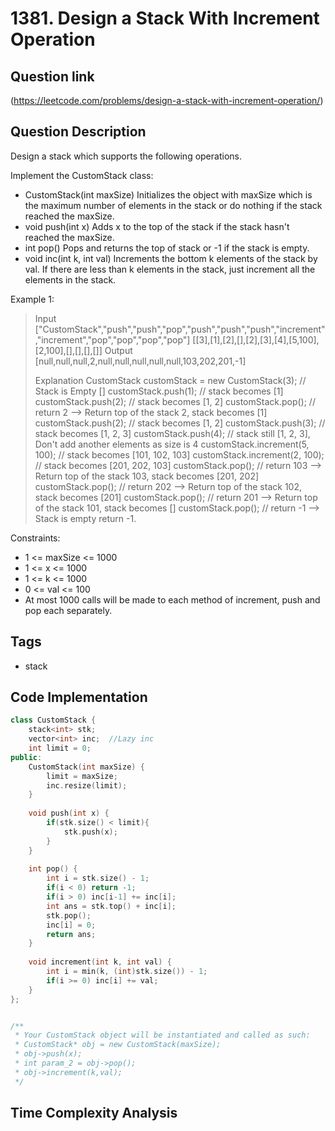 # 1381. Design a Stack With Increment Operation

## Question link
(https://leetcode.com/problems/design-a-stack-with-increment-operation/)

## Question Description
Design a stack which supports the following operations.

Implement the CustomStack class:
- CustomStack(int maxSize) Initializes the object with maxSize which is the maximum number of elements in the stack or do nothing if the stack reached the maxSize.
- void push(int x) Adds x to the top of the stack if the stack hasn't reached the maxSize.
- int pop() Pops and returns the top of stack or -1 if the stack is empty.
- void inc(int k, int val) Increments the bottom k elements of the stack by val. If there are less than k elements in the stack, just increment all the elements in the stack.

Example 1:

> Input
> ["CustomStack","push","push","pop","push","push","push","increment","increment","pop","pop","pop","pop"]
> [[3],[1],[2],[],[2],[3],[4],[5,100],[2,100],[],[],[],[]]
> Output
> [null,null,null,2,null,null,null,null,null,103,202,201,-1]
>
> Explanation
> CustomStack customStack = new CustomStack(3); // Stack is Empty []
> customStack.push(1);                          // stack becomes [1]
> customStack.push(2);                          // stack becomes [1, 2]
> customStack.pop();                            // return 2 --> Return top of the stack 2, stack becomes [1]
> customStack.push(2);                          // stack becomes [1, 2]
> customStack.push(3);                          // stack becomes [1, 2, 3]
> customStack.push(4);                          // stack still [1, 2, 3], Don't add another elements as size is 4
> customStack.increment(5, 100);                // stack becomes [101, 102, 103]
> customStack.increment(2, 100);                // stack becomes [201, 202, 103]
> customStack.pop();                            // return 103 --> Return top of the stack 103, stack becomes [201, 202]
> customStack.pop();                            // return 202 --> Return top of the stack 102, stack becomes [201]
> customStack.pop();                            // return 201 --> Return top of the stack 101, stack becomes []
> customStack.pop();                            // return -1 --> Stack is empty return -1.

Constraints:
- 1 <= maxSize <= 1000
- 1 <= x <= 1000
- 1 <= k <= 1000
- 0 <= val <= 100
- At most 1000 calls will be made to each method of increment, push and pop each separately.

## Tags
- stack

## Code Implementation
```c++
class CustomStack {
    stack<int> stk;
    vector<int> inc;  //Lazy inc
    int limit = 0;
public:
    CustomStack(int maxSize) {
        limit = maxSize;
        inc.resize(limit);
    }
    
    void push(int x) {
        if(stk.size() < limit){
            stk.push(x);
        }
    }
    
    int pop() {
        int i = stk.size() - 1;
        if(i < 0) return -1;
        if(i > 0) inc[i-1] += inc[i];
        int ans = stk.top() + inc[i];
        stk.pop();
        inc[i] = 0;
        return ans;
    }
    
    void increment(int k, int val) {
        int i = min(k, (int)stk.size()) - 1;
        if(i >= 0) inc[i] += val;
    }
};


/**
 * Your CustomStack object will be instantiated and called as such:
 * CustomStack* obj = new CustomStack(maxSize);
 * obj->push(x);
 * int param_2 = obj->pop();
 * obj->increment(k,val);
 */
```

## Time Complexity Analysis